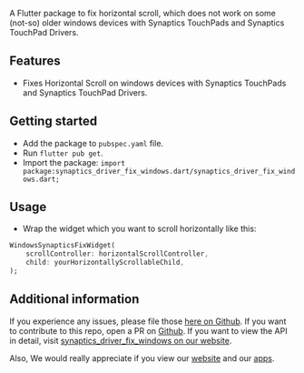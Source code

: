 A Flutter package to fix horizontal scroll, which does not work on some (not-so) older windows devices with Synaptics TouchPads and Synaptics TouchPad Drivers.

## Features

* Fixes Horizontal Scroll on windows devices with Synaptics TouchPads and Synaptics TouchPad Drivers.

## Getting started

* Add the package to `pubspec.yaml` file.
* Run `flutter pub get`.
* Import the package: `import package:synaptics_driver_fix_windows.dart/synaptics_driver_fix_windows.dart;`

## Usage

* Wrap the widget which you want to scroll horizontally like this:

```dart
WindowsSynapticsFixWidget(
    scrollController: horizontalScrollController,
    child: yourHorizontallyScrollableChild,
);

```

## Additional information

If you experience any issues, please file those [here on Github][1]. If you want to contribute to this repo, open a PR on [Github][2]. If you want to view the API in detail, visit [synaptics_driver_fix_windows on our website][3].

Also, We would really appreciate if you view our [website][4] and our [apps][5].

[1]: https://github.com/nbrgdevelopers41/synaptics_driver_fix_windows/issues

[2]: https://github.com/nbrgdevelopers41/synaptics_driver_fix_windows/pulls

[3]: https://nbrg-developers.web.app/docs/plugins/flutter/synaptics_driver_fix_windows

[4]: https://nbrg-developers.web.app

[5]: https://nbrg-developers.web.app/services/one-nbrg/apps
